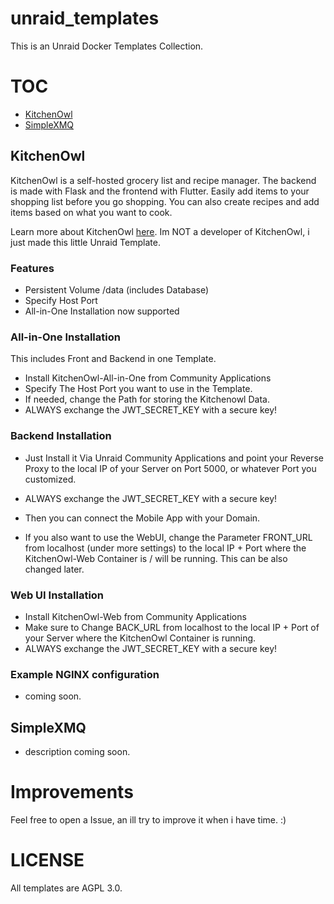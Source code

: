 # unraid_templates
This is an Unraid Docker Templates Collection.

# TOC
- [KitchenOwl](#KitchenOwl)
- [SimpleXMQ](#SimpleXMQ)

## KitchenOwl
KitchenOwl is a self-hosted grocery list and recipe manager. The backend is made with Flask and the frontend with Flutter. Easily add items to your shopping list before you go shopping. You can also create recipes and add items based on what you want to cook. 

Learn more about KitchenOwl [here](https://tombursch.github.io/kitchenowl/).
Im NOT a developer of KitchenOwl, i just made this little Unraid Template.

### Features
- Persistent Volume /data (includes Database)
- Specify Host Port
- All-in-One Installation now supported

### All-in-One Installation
This includes Front and Backend in one Template.
- Install KitchenOwl-All-in-One from Community Applications
- Specify The Host Port you want to use in the Template.
- If needed, change the Path for storing the Kitchenowl Data.
- ALWAYS exchange the JWT_SECRET_KEY with a secure key!

### Backend Installation
- Just Install it Via Unraid Community Applications and point your Reverse Proxy to the local IP of your Server on Port 5000, or whatever Port you customized.
- ALWAYS exchange the JWT_SECRET_KEY with a secure key!
- Then you can connect the Mobile App with your Domain.

- If you also want to use the WebUI, change the Parameter FRONT_URL from localhost (under more settings) to the local IP + Port where the KitchenOwl-Web Container is / will be running. This can be also changed later.

### Web UI Installation
- Install KitchenOwl-Web from Community Applications
- Make sure to Change BACK_URL from localhost to the local IP + Port of your Server where the KitchenOwl Container is running.
- ALWAYS exchange the JWT_SECRET_KEY with a secure key!

### Example NGINX configuration
- coming soon.

## SimpleXMQ
- description coming soon.

# Improvements
Feel free to open a Issue, an ill try to improve it when i have time. :)

# LICENSE
All templates are AGPL 3.0.
